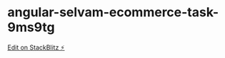 # angular-selvam-ecommerce-task-9ms9tg

[Edit on StackBlitz ⚡️](https://stackblitz.com/edit/angular-selvam-ecommerce-task-9ms9tg)